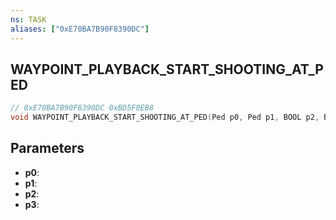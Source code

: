 ```yaml
---
ns: TASK
aliases: ["0xE70BA7B90F8390DC"]
---
```

## WAYPOINT_PLAYBACK_START_SHOOTING_AT_PED

```c
// 0xE70BA7B90F8390DC 0xBD5F0EB8
void WAYPOINT_PLAYBACK_START_SHOOTING_AT_PED(Ped p0, Ped p1, BOOL p2, BOOL p3);
```


## Parameters
* **p0**: 
* **p1**: 
* **p2**: 
* **p3**: 

